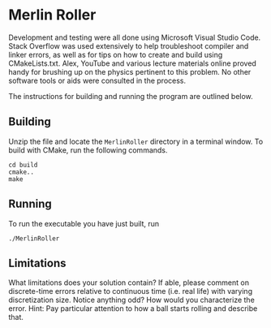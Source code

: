 # Merlin Roller
Development and testing were all done using Microsoft Visual Studio Code. 
Stack Overflow was used extensively to help troubleshoot compiler and linker 
errors, as well as for tips on how to create and build using CMakeLists.txt. 
Alex, YouTube and various lecture materials online proved handy for brushing up 
on the physics pertinent to this problem. No other software tools or aids were 
consulted in the process.

The instructions for building and running the program are outlined below.

## Building
Unzip the file and locate the `MerlinRoller` directory in a terminal window.
To build with CMake, run the following commands.

```
cd build
cmake..
make
```

## Running
To run the executable you have just built, run

```
./MerlinRoller
```

## Limitations
What limitations does your solution contain? If able, please comment on discrete-time errors relative to continuous time (i.e. real life) with varying discretization size. Notice anything odd? How would you characterize the error. Hint: Pay particular attention to how a ball starts rolling and describe that.